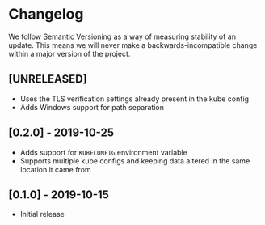 # Changelog

We follow [Semantic Versioning](http://semver.org/) as a way of measuring stability of an update. This
means we will never make a backwards-incompatible change within a major version of the project.

## [UNRELEASED]

- Uses the TLS verification settings already present in the kube config
- Adds Windows support for path separation

## [0.2.0] - 2019-10-25

- Adds support for `KUBECONFIG` environment variable
- Supports multiple kube configs and keeping data altered in the same location it came from

## [0.1.0] - 2019-10-15

- Initial release

